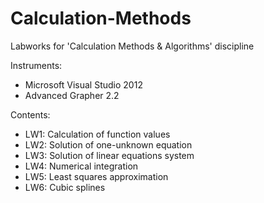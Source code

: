 # Calculation-Methods
Labworks for 'Calculation Methods &amp; Algorithms' discipline

Instruments:
 - Microsoft Visual Studio 2012
 - Advanced Grapher 2.2

Contents:
 - LW1: Calculation of function values
 - LW2: Solution of one-unknown equation
 - LW3: Solution of linear equations system
 - LW4: Numerical integration
 - LW5: Least squares approximation
 - LW6: Cubic splines
